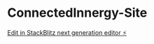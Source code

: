 # ConnectedInnergy-Site

[Edit in StackBlitz next generation editor ⚡️](https://stackblitz.com/~/github.com/888jrm/ConnectedInnergy-Site)